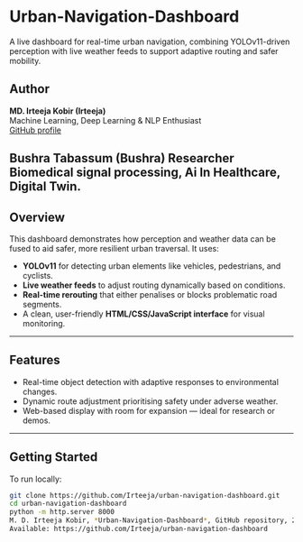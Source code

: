 # Urban-Navigation-Dashboard

A live dashboard for real-time urban navigation, combining YOLOv11-driven perception with live weather feeds to support adaptive routing and safer mobility.

## Author

**MD. Irteeja Kobir (Irteeja)**  
Machine Learning, Deep Learning & NLP Enthusiast  
[GitHub profile](https://github.com/Irteeja)

**Bushra Tabassum (Bushra)**
Researcher Biomedical signal processing,  Ai In Healthcare, Digital Twin.
---

## Overview

This dashboard demonstrates how perception and weather data can be fused to aid safer, more resilient urban traversal. It uses:

- **YOLOv11** for detecting urban elements like vehicles, pedestrians, and cyclists.
- **Live weather feeds** to adjust routing dynamically based on conditions.
- **Real-time rerouting** that either penalises or blocks problematic road segments.
- A clean, user-friendly **HTML/CSS/JavaScript interface** for visual monitoring.

---

## Features

- Real-time object detection with adaptive responses to environmental changes.
- Dynamic route adjustment prioritising safety under adverse weather.
- Web-based display with room for expansion — ideal for research or demos.

---

## Getting Started

To run locally:

```bash
git clone https://github.com/Irteeja/urban-navigation-dashboard.git
cd urban-navigation-dashboard
python -m http.server 8000
M. D. Irteeja Kobir, *Urban-Navigation-Dashboard*, GitHub repository, 2025.  
Available: https://github.com/Irteeja/urban-navigation-dashboard
